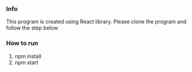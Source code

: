 ### Info

This program is created using React library. Please clone the program and follow the step below

### How to run

1. npm install
2. npm start